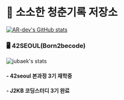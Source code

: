 # 🧭 소소한 청춘기록 저장소

[![AR-dev's GitHub stats](https://github-readme-stats.vercel.app/api?username=bjy07300&theme=radical&show_icons=true)](https://github.com/bjy0730/github-readme-stats)

### 🖥 42SEOUL(Born2becode)
![jubaek's stats](https://badge42.herokuapp.com/api/stats/jubaek)

#### - 42seoul 본과정 3기 재학중
#### - J2KB 코딩스터디 3기 완료
